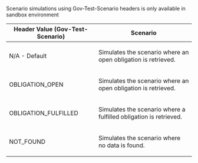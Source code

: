 <p>Scenario simulations using Gov-Test-Scenario headers is only available in sandbox environment</p>
<table>
    <thead>
        <tr>
            <th>Header Value (Gov-Test-Scenario)</th>
            <th>Scenario</th>
        </tr>
    </thead>
    <tbody>
        <tr>
            <td><p>N/A - Default</p></td>
            <td><p>Simulates the scenario where an open obligation is retrieved.</p></td>
        </tr>
        <tr>
            <td><p>OBLIGATION_OPEN</p></td>
            <td><p>Simulates the scenario where an open obligation is retrieved.</p></td>
        </tr>
        <tr>
            <td><p>OBLIGATION_FULFILLED</p></td>
            <td><p>Simulates the scenario where a fulfilled obligation is retrieved.</p></td>
        </tr>
        <tr>
           <td><p>NOT_FOUND</p></td>
           <td><p>Simulates the scenario where no data is found.</p></td>
        </tr>
    </tbody>
</table>
